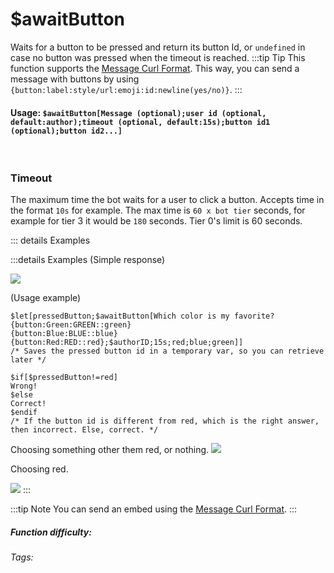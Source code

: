 # $awaitButton
Waits for a button to be pressed and return its button Id, or `undefined` in case no button was pressed when the timeout is reached.
:::tip Tip
This function supports the [Message Curl Format](/CodeReferences/ref.message_curl_format.html).
This way, you can send a message with buttons by using `{button:label:style/url:emoji:id:newline(yes/no)}`.
:::

#### Usage: `$awaitButton[Message (optional);user id (optional, default:author);timeout (optional, default:15s);button id1 (optional);button id2...]`
<br/>

### Timeout
The maximum time the bot waits for a user to click a button.
Accepts time in the format `10s` for example.
The max time is `60 x bot tier` seconds, for example for tier 3 it would be `180` seconds. Tier 0's limit is 60 seconds. 

::: details Examples

:::details Examples
(Simple response)

![](https://cdn.discordapp.com/attachments/914682255346118687/938556903116652594/Screenshot_20220202190956.jpg)

(Usage example)
```
$let[pressedButton;$awaitButton[Which color is my favorite?
{button:Green:GREEN::green}
{button:Blue:BLUE::blue}
{button:Red:RED::red};$authorID;15s;red;blue;green]]
/* Saves the pressed button id in a temporary var, so you can retrieve later */

$if[$pressedButton!=red]
Wrong!
$else
Correct!
$endif
/* If the button id is different from red, which is the right answer, then incorrect. Else, correct. */
```
Choosing something other them red, or nothing.
![](https://cdn.discordapp.com/attachments/914682255346118687/938559970293714984/Screenshot_20220202191954.jpg)

Choosing red.

![](https://cdn.discordapp.com/attachments/914682255346118687/938559970792845312/Screenshot_20220202191947.jpg)
:::

:::tip Note
You can send an embed using the [Message Curl Format](/CodeReferences/ref.message_curl_format.md).
:::

##### Function difficulty: <Badge type="warning" text="Medium" vertical="middle" /> 
###### Tags: <Badge type="tip" text="await" vertical="middle" /> <Badge type="tip" text="button" vertical="middle" /> <Badge type="tip" text="interaction" vertical="middle" /> <Badge type="tip" text="click" vertical="middle" />
